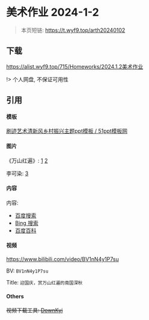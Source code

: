 # 美术作业 2024-1-2

> 本页短链: <https://t.wyf9.top/arth20240102>

## 下载

https://alist.wyf9.top/715/Homeworks/2024.1.2美术作业

!> 个人网盘, 不保证可用性

## 引用

<!-- tabs:start -->

#### **模板**

[刷迹艺术清新风乡村振兴主题ppt模板 / 51ppt模板网][m1]

#### **图片**

《万山红遍》: [1](t1) [2](t2)

李可染: [3](t3)

#### **内容**

内容: 
- [百度搜索](https://baidu.com)
- [Bing 搜索](https://bing.com)
- [百度百科](https://baike.baidu.com/item/李可染/331468)

#### **视频**

<https://www.bilibili.com/video/BV1nN4y1P7su>


BV: `BV1nN4y1P7su`

Title: `迎国庆，赏万山红遍的南国深秋`

#### Others

~~视频下载工具: [DownKyi](https://github.com/leiurayer/downkyi)~~

<!-- tabs:end -->


[m1]: https://www.51pptmoban.com/zhuti/13205.htm
[t1]: https://cn.bing.com/images/search?view=detailV2&ccid=b9Wn3VWw&id=9CF31FE81E48F9DDF5C88FB49A6772B36D1EFC5C&thid=OIP.b9Wn3VWwP0a__JUvPHNkSQHaFS&mediaurl=https%3A%2F%2Fth.bing.com%2Fth%2Fid%2FR.6fd5a7dd55b03f46bffc952f3c736449%3Frik%3DXPwebbNyZ5q0jw%26riu%3Dhttp%253a%252f%252fpic30.photophoto.cn%252f20140308%252f0006019034484531_b.jpg%26ehk%3DTTswh1G9qlSDR6DQ6zdLpp3EL6nKmxEn2jBZrRyqSG0%253d%26risl%3D%26pid%3DImgRaw%26r%3D0&exph=731&expw=1024&q=%E3%80%8A%E4%B8%87%E5%B1%B1%E7%BA%A2%E9%81%8D%E3%80%8B+%E6%9D%8E%E5%8F%AF%E6%9F%93&simid=608040122735463305&form=IRPRST&ck=5814CB3F8462D9AABB059056632CFF59&selectedindex=0&itb=0&qft=+filterui%3aaspect-wide&vt=2&sim=11
[t2]: https://cn.bing.com/images/search?view=detailV2&ccid=U1qpnVB1&id=B83D44E2B6CAE08CDECE468651D396F93FB8FFA7&thid=OIP.U1qpnVB1K-ON_Dm0O8PGhAHaLC&mediaurl=https%3a%2f%2fwww.rmzxb.com.cn%2fupload%2fresources%2fimage%2f2015%2f12%2f10%2f152455.jpg&exph=800&expw=537&q=%e3%80%8a%e4%b8%87%e5%b1%b1%e7%ba%a2%e9%81%8d%e3%80%8b+%e6%9d%8e%e5%8f%af%e6%9f%93&simid=608051079172481629&FORM=IRPRST&ck=CCB377B36C4CB661D184168900BBE45F&selectedIndex=0&itb=0&qft=+filterui%3aaspect-tall&ajaxhist=0&ajaxserp=0
[t3]: https://baike.baidu.com/pic/%E6%9D%8E%E5%8F%AF%E6%9F%93/331468/1/7dd98d1001e93901fcac252a79ec54e736d1967c?fromModule=lemma_top-image&ct=single#aid=1&pic=342ac65c10385343e6338f9d9b13b07ecb808889